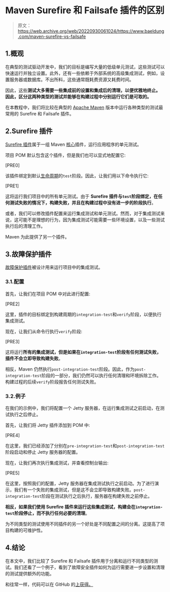 # Maven Surefire 和 Failsafe 插件的区别

> 原文：<https://web.archive.org/web/20220930061024/https://www.baeldung.com/maven-surefire-vs-failsafe>

## 1.概观

在典型的测试驱动开发中，我们的目标是编写大量的低级单元测试，这些测试可以快速运行并独立设置。此外，还有一些依赖于外部系统的高级集成测试，例如，设置服务器或数据库。不出所料，这些通常既耗费资源又耗费时间。

因此，这些**测试大多需要一些集成前的设置和集成后的清理，以便优雅地终止。** **因此，区分这两种类型的测试并能够在构建过程中分别运行它们是可取的。**

在本教程中，我们将比较在典型的 [Apache Maven](/web/20220628051932/https://www.baeldung.com/maven-guide) 版本中运行各种类型的测试最常用的 Surefire 和 Failsafe 插件。

## 2.Surefire 插件

[Surefire 插件](/web/20220628051932/https://www.baeldung.com/maven-surefire-plugin)属于一组 Maven [核心](/web/20220628051932/https://www.baeldung.com/core-maven-plugins)插件，运行应用程序的单元测试。

项目 POM 默认包含这个插件，但是我们也可以显式地配置它:

[PRE0]

该插件绑定到默认[生命周期](/web/20220628051932/https://www.baeldung.com/maven#introduction-8)的`test`阶段。因此，让我们用以下命令执行它:

[PRE1]

这将运行我们项目中的所有单元测试。由于 **Surefire 插件与`test`阶段绑定，在任何测试失败的情况下，构建失败，并且在构建过程中没有进一步的阶段执行**。

或者，我们可以修改插件配置来运行集成测试和单元测试。然而，对于集成测试来说，这可能不是理想的行为，因为集成测试可能需要一些环境设置，以及一些测试执行后的清理工作。

Maven 为此提供了另一个插件。

## 3.故障保护插件

[故障保护插件](/web/20220628051932/https://www.baeldung.com/maven-failsafe-plugin)被设计用来运行项目中的集成测试。

### 3.1.配置

首先，让我们在项目 POM 中对此进行配置:

[PRE2]

这里，插件的目标绑定到构建周期的`integration-test`和`verify`阶段，以便执行集成测试。

现在，让我们从命令行执行`verify`阶段:

[PRE3]

这将运行**所有的集成测试，但是如果在`integration-test`阶段有任何测试失败，插件不会立即导致构建失败**。

相反，Maven 仍然执行`post-integration-test`阶段。因此，作为`post-integration-test`阶段的一部分，我们仍然可以执行任何清理和环境拆除工作。构建过程的后续`verify`阶段报告任何测试失败。

### 3.2.例子

在我们的示例中，我们将配置一个 Jetty 服务器，在运行集成测试之前启动，在测试执行之后停止。

首先，让我们将 Jetty 插件添加到 POM 中:

[PRE4]

在这里，我们已经添加了分别在`pre-integration-test`和`post-integration-test`阶段启动和停止 Jetty 服务器的配置。

现在，让我们再次执行集成测试，并查看控制台输出:

[PRE5]

在这里，按照我们的配置，Jetty 服务器在集成测试执行之前启动。为了进行演示，我们有一个失败的集成测试，但是这不会立即导致构建失败。`post-integration-test`阶段在测试执行之后执行，服务器在构建失败之前停止。

**相反，如果我们使用 Surefire 插件来运行这些集成测试，构建会在`integration-test`阶段停止，而不执行任何必要的清理**。

为不同类型的测试使用不同插件的另一个好处是不同配置之间的分离。这提高了项目构建的可维护性。

## 4.结论

在本文中，我们比较了 Surefire 和 Failsafe 插件用于分离和运行不同类型的测试。我们还看了一个例子，看到了故障安全插件如何为运行需要进一步设置和清理的测试提供额外的功能。

和往常一样，代码可以在 GitHub 的[上获得。](https://web.archive.org/web/20220628051932/https://github.com/eugenp/tutorials/tree/master/maven-modules/maven-integration-test)